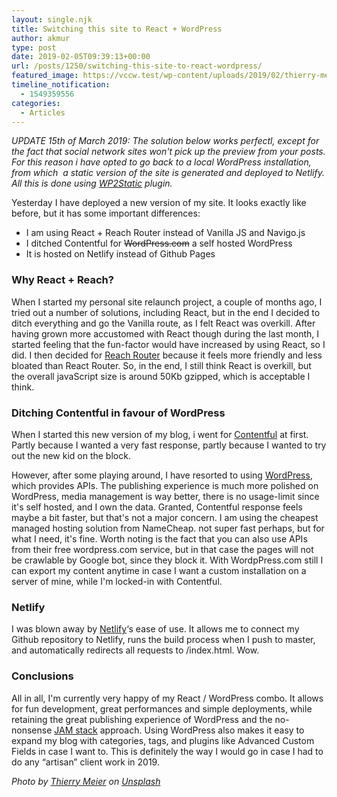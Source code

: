 ```yaml
---
layout: single.njk
title: Switching this site to React + WordPress
author: akmur
type: post
date: 2019-02-05T09:39:13+00:00
url: /posts/1250/switching-this-site-to-react-wordpress/
featured_image: https://vccw.test/wp-content/uploads/2019/02/thierry-meier-219007-unsplash-e1549359137942.jpg
timeline_notification:
  - 1549359556
categories:
  - Articles
---
```


_UPDATE 15th of March 2019: The solution below works perfectl, except for the fact that social network sites won't pick up the preview from your posts. For this reason i have opted to go back to a local WordPress installation, from which  a static version of the site is generated and deployed to Netlify. All this is done using [WP2Static][1] plugin._

Yesterday I have deployed a new version of my site. It looks exactly like before, but it has some important differences:

- I am using React + Reach Router instead of Vanilla JS and Navigo.js
- I ditched Contentful for <del datetime="2019-02-06T23:22:50+00:00">WordPress.com</del> a self hosted WordPress
- It is hosted on Netlify instead of Github Pages

### Why React + Reach?

When I started my personal site relaunch project, a couple of months ago, I tried out a number of solutions, including React, but in the end I decided to ditch everything and go the Vanilla route, as I felt React was overkill.
After having grown more accustomed with React though during the last month, I started feeling that the fun-factor would have increased by using React, so I did.
I then decided for [Reach Router][2] because it feels more friendly and less bloated than React Router.
So, in the end, I still think React is overkill, but the overall javaScript size is around 50Kb gzipped, which is acceptable I think.

### Ditching Contentful in favour of WordPress

When I started this new version of my blog, i went for [Contentful][3] at first. Partly because I wanted a very fast response, partly because I wanted to try out the new kid on the block.

However, after some playing around, I have resorted to using [WordPress][4], which provides APIs. The publishing experience is much more polished on WordPress, media management is way better, there is no usage-limit since it's self hosted, and I own the data.
Granted, Contentful response feels maybe a bit faster, but that's not a major concern.
I am using the cheapest managed hosting solution from NameCheap. not super fast perhaps, but for what I need, it's fine.
Worth noting is the fact that you can also use APIs from their free wordpress.com service, but in that case the pages will not be crawlable by Google bot, since they block it. With WordpPress.com still I can export my content anytime in case I want a custom installation on a server of mine, while I'm locked-in with Contentful.

### Netlify

I was blown away by [Netlify][5]&#8216;s ease of use. It allows me to connect my Github repository to Netlify, runs the build process when I push to master, and automatically redirects all requests to /index.html. Wow.

### Conclusions

All in all, I'm currently very happy of my React / WordPress combo. It allows for fun development, great performances and simple deployments, while retaining the great publishing experience of WordPress and the no-nonsense [JAM stack][6] approach. Using WordPress also makes it easy to expand my blog with categories, tags, and plugins like Advanced Custom Fields in case I want to.
This is definitely the way I would go in case I had to do any &#8220;artisan&#8221; client work in 2019.

_Photo by [Thierry Meier][7] on [Unsplash][8]_

[1]: https://wordpress.org/support/plugin/static-html-output-plugin/reviews/
[2]: https://reach.tech/router
[3]: https://www.contentful.com
[4]: https://wordpress.org/
[5]: https://www.netlify.com/
[6]: https://jamstack.org/
[7]: https://unsplash.com/photos/PKEPAeMBOIU?utm_source=unsplash&utm_medium=referral&utm_content=creditCopyText
[8]: https://unsplash.com/search/photos/sea?utm_source=unsplash&utm_medium=referral&utm_content=creditCopyText
